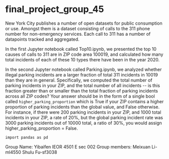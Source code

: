 # final_project_group_45

New York City publishes a number of open datasets for public consumption or use. Amongst them is a dataset consisting of calls to the 311 phone number for non-emergency services. Each call to 311 has a number of datapoints tracked and aggregated. 

In the first Jupyter notebook called Top10.ipynb, we presented the top 10 causes of calls to 311 are in ZIP code area 100019, and calculated how many total incidents of each of these 10 types there have been in the year 2020. 

In the second Jupyter notebook called Parking.ipynb, we analyzed whether illegal parking incidents are a larger fraction of total 311 incidents in 10019 than they are in general. Specifically, we computed the total number of parking incidents in your ZIP, and the total number of all incidents -- is this fraction greater than or smaller than the total fraction of parking incidents across all ZIP codes? Your answer should be in the form of a single bool called `higher_parking_proportion` which is True if your ZIP contains a higher proportion of parking incidents than the global value, and False otherwise. For instance, if there were 200 parking incidents in your ZIP, and 1000 total incidents in your ZIP, a rate of 20%, but the global parking incident rate was 3000 parking incidents out of 10000 total, a ratio of 30%, you would assign higher_parking_proportion = False.


```import pandas as pd```

Group Name: Yibaifen
IEOR 4501 E  sec 002
Group members:
Meixuan Li-ml4550
Shulu Fu-sf3038
